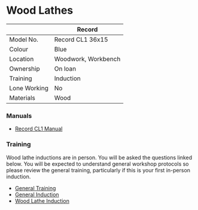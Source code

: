 Wood Lathes
===========

|              | Record              |
|--------------|---------------------|
| Model No.    | Record CL1 36x15    |
| Colour       | Blue                |
| Location     | Woodwork, Workbench |
| Ownership    | On loan             |
| Training     | Induction           |
| Lone Working | No                  |
| Materials    | Wood                |

### Manuals

-	[Record CL1 Manual](../../../instruction_manuals/wood_record_cl1_lathe.pdf)

### Training

Wood lathe inductions are in person. You will be asked the questions linked below. You will be expected to understand general workshop protocols so please review the general training, particularly if this is your first in-person induction.

-	[General Training](../training/general.md)
-	[General Induction](../inductions/general.md)
-	[Wood Lathe Induction](../inductions/wood_lathe.md)
